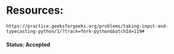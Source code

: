 # Resources: 
    https://practice.geeksforgeeks.org/problems/taking-input-and-typecasting-python/1/?track=fork-python&batchId=119#

#### Status: Accepted
    